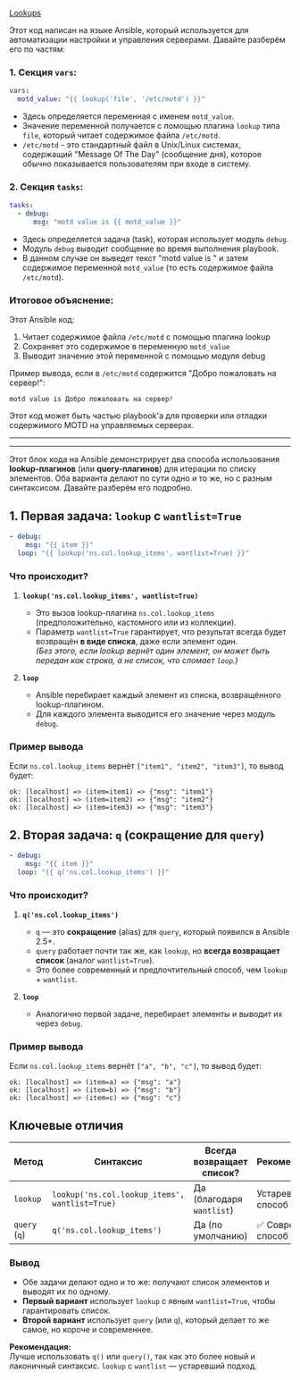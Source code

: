  [Lookups](https://docs.ansible.com/ansible/latest/playbook_guide/playbooks_lookups.html)

Этот код написан на языке Ansible, который используется для автоматизации настройки и управления серверами. Давайте разберём его по частям:

### 1. Секция `vars`:
```yaml
vars:
  motd_value: "{{ lookup('file', '/etc/motd') }}"
```
- Здесь определяется переменная с именем `motd_value`.
- Значение переменной получается с помощью плагина `lookup` типа `file`, который читает содержимое файла `/etc/motd`.
- `/etc/motd` - это стандартный файл в Unix/Linux системах, содержащий "Message Of The Day" (сообщение дня), которое обычно показывается пользователям при входе в систему.

### 2. Секция `tasks`:
```yaml
tasks:
  - debug:
      msg: "motd value is {{ motd_value }}"
```
- Здесь определяется задача (task), которая использует модуль `debug`.
- Модуль `debug` выводит сообщение во время выполнения playbook.
- В данном случае он выведет текст "motd value is " и затем содержимое переменной `motd_value` (то есть содержимое файла `/etc/motd`).

### Итоговое объяснение:
Этот Ansible код:
1. Читает содержимое файла `/etc/motd` с помощью плагина lookup
2. Сохраняет это содержимое в переменную `motd_value`
3. Выводит значение этой переменной с помощью модуля debug

Пример вывода, если в `/etc/motd` содержится "Добро пожаловать на сервер!":
```
motd value is Добро пожаловать на сервер!
```
Этот код может быть частью playbook'а для проверки или отладки содержимого MOTD на управляемых серверах.

-------
-------
Этот блок кода на Ansible демонстрирует два способа использования **lookup-плагинов** (или **query-плагинов**) для итерации по списку элементов. Оба варианта делают по сути одно и то же, но с разным синтаксисом. Давайте разберём его подробно.



## **1. Первая задача: `lookup` с `wantlist=True`**
```yaml
- debug:
    msg: "{{ item }}"
  loop: "{{ lookup('ns.col.lookup_items', wantlist=True) }}"
```
### **Что происходит?**
1. **`lookup('ns.col.lookup_items', wantlist=True)`**  
   - Это вызов lookup-плагина `ns.col.lookup_items` (предположительно, кастомного или из коллекции).
   - Параметр `wantlist=True` гарантирует, что результат всегда будет возвращён **в виде списка**, даже если элемент один.  
     *(Без этого, если lookup вернёт один элемент, он может быть передан как строка, а не список, что сломает `loop`.)*

2. **`loop`**  
   - Ansible перебирает каждый элемент из списка, возвращённого lookup-плагином.
   - Для каждого элемента выводится его значение через модуль `debug`.

### **Пример вывода**
Если `ns.col.lookup_items` вернёт `["item1", "item2", "item3"]`, то вывод будет:
```
ok: [localhost] => (item=item1) => {"msg": "item1"}
ok: [localhost] => (item=item2) => {"msg": "item2"}
ok: [localhost] => (item=item3) => {"msg": "item3"}
```



## **2. Вторая задача: `q` (сокращение для `query`)**
```yaml
- debug:
    msg: "{{ item }}"
  loop: "{{ q('ns.col.lookup_items') }}"
```
### **Что происходит?**
1. **`q('ns.col.lookup_items')`**  
   - `q` — это **сокращение** (alias) для `query`, который появился в Ansible 2.5+.
   - `query` работает почти так же, как `lookup`, но **всегда возвращает список** (аналог `wantlist=True`).  
   - Это более современный и предпочтительный способ, чем `lookup` + `wantlist`.

2. **`loop`**  
   - Аналогично первой задаче, перебирает элементы и выводит их через `debug`.

### **Пример вывода**
Если `ns.col.lookup_items` вернёт `["a", "b", "c"]`, то вывод будет:
```
ok: [localhost] => (item=a) => {"msg": "a"}
ok: [localhost] => (item=b) => {"msg": "b"}
ok: [localhost] => (item=c) => {"msg": "c"}
```



## **Ключевые отличия**
| Метод | Синтаксис | Всегда возвращает список? | Рекомендуется? |
|-------|----------|--------------------------|---------------|
| `lookup` | `lookup('ns.col.lookup_items', wantlist=True)` | Да (благодаря `wantlist`) | Устаревший способ |
| `query` (`q`) | `q('ns.col.lookup_items')` | Да (по умолчанию) | ✅ Современный способ |

### **Вывод**
- Обе задачи делают одно и то же: получают список элементов и выводят их по одному.
- **Первый вариант** использует `lookup` с явным `wantlist=True`, чтобы гарантировать список.
- **Второй вариант** использует `query` (или `q`), который делает то же самое, но короче и современнее.

**Рекомендация:**  
Лучше использовать `q()` или `query()`, так как это более новый и лаконичный синтаксис. `lookup` с `wantlist` — устаревший подход.

